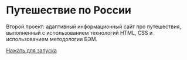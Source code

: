 # Путешествие по России

Второй проект: адаптивный информационный сайт про путешествия, выполненный с использованием технологий HTML, CSS и использованием методологии БЭМ.

[Нажать для запуска](https://ferrayd.github.io/Pet-project-2/Project%202/)
